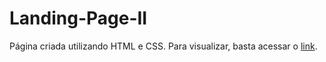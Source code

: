 # Landing-Page-II

Página criada utilizando HTML e CSS. Para visualizar, basta acessar o [link](https://walterlops.github.io/Landing-Page-II/).

